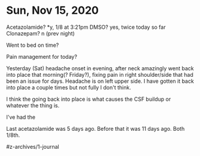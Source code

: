 # Sun, Nov 15, 2020
Acetazolamide? *y, 1/8 at 3:21pm
DMSO? yes, twice today so far
Clonazepam? n
(prev night)

Went to bed on time? 

Pain management for today? 

Yesterday (Sat) headache onset in evening, after neck amazingly went back into place that morning(? Friday?), fixing pain in right shoulder/side that had been an issue for days. Headache is on left upper side. I have gotten it back into place a couple times but not fully I don't think. 

I think the going back into place is what causes the CSF buildup or whatever the thing is. 

I've had the 

Last acetazolamide was 5 days ago. Before that it was 11 days ago. Both 1/8th. 




#z-archives/1-journal